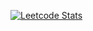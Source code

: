 [![Leetcode Stats](https://leetcard.jacoblin.cool/Sosnin-Artur)](https://leetcode.com/u/Sosnin-Artur)
